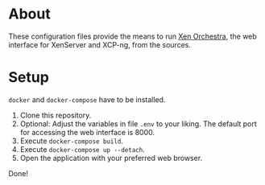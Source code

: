 About
=====

These configuration files provide the means to run [Xen Orchestra](https://xen-orchestra.com/), the web interface for XenServer and XCP-ng, from the sources.

Setup
=====

`docker` and `docker-compose` have to be installed.

1. Clone this repository.
2. Optional: Adjust the variables in file `.env` to your liking. The default port for accessing the web interface is 8000.
3. Execute `docker-compose build`.
4. Execute `docker-compose up --detach`.
5. Open the application with your preferred web browser.

Done!


